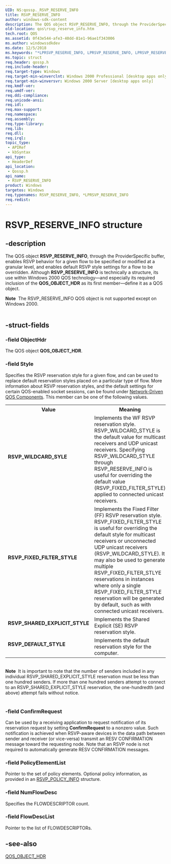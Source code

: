 ```yaml
---
UID: NS:qossp._RSVP_RESERVE_INFO
title: RSVP_RESERVE_INFO
author: windows-sdk-content
description: The QOS object RSVP_RESERVE_INFO, through the ProviderSpecific buffer, enables RSVP behavior for a given flow to be specified or modified at a granular level, and enables default RSVP style settings for a flow to be overridden.
old-location: qos\rsvp_reserve_info.htm
tech.root: QOS
ms.assetid: 0f43e544-afe3-40dd-81e1-96ae1f343006
ms.author: windowssdkdev
ms.date: 12/5/2018
ms.keywords: "*LPRSVP_RESERVE_INFO, LPRSVP_RESERVE_INFO, LPRSVP_RESERVE_INFO structure pointer [QOS], RSVP_DEFAULT_STYLE, RSVP_FIXED_FILTER_STYLE, RSVP_RESERVE_INFO, RSVP_RESERVE_INFO structure [QOS], RSVP_SHARED_EXPLICIT_STYLE, RSVP_WILDCARD_SYLE, _gqos_rsvp_reserve_info, qos.rsvp_reserve_info, qossp/LPRSVP_RESERVE_INFO, qossp/RSVP_RESERVE_INFO"
ms.topic: struct
req.header: qossp.h
req.include-header: 
req.target-type: Windows
req.target-min-winverclnt: Windows 2000 Professional [desktop apps only]
req.target-min-winversvr: Windows 2000 Server [desktop apps only]
req.kmdf-ver: 
req.umdf-ver: 
req.ddi-compliance: 
req.unicode-ansi: 
req.idl: 
req.max-support: 
req.namespace: 
req.assembly: 
req.type-library: 
req.lib: 
req.dll: 
req.irql: 
topic_type:
 - APIRef
 - kbSyntax
api_type:
 - HeaderDef
api_location:
 - Qossp.h
api_name:
 - RSVP_RESERVE_INFO
product: Windows
targetos: Windows
req.typenames: RSVP_RESERVE_INFO, *LPRSVP_RESERVE_INFO
req.redist: 
---
```


# RSVP_RESERVE_INFO structure


## -description


The QOS object 
<b>RSVP_RESERVE_INFO</b>, through the ProviderSpecific buffer, enables RSVP behavior for a given flow to be specified or modified at a granular level, and enables default RSVP style settings for a flow to be overridden. Although 
<b>RSVP_RESERVE_INFO</b> is technically a structure, its use within Windows 2000 QOS technology—and especially its required inclusion of the 
<b>QOS_OBJECT_HDR</b> as its first member—define it as a QOS object.
<div class="alert"><b>Note</b>  The RSVP_RESERVE_INFO QOS object is not supported except on Windows 2000.</div><div> </div>

## -struct-fields




### -field ObjectHdr

The QOS object 
<b>QOS_OBJECT_HDR</b>.


### -field Style

Specifies the RSVP reservation style for a given flow, and can be used to replace default reservation styles placed on a particular type of flow. More information about RSVP reservation styles, and the default settings for certain QOS-enabled socket sessions, can be found under 
<a href="https://msdn.microsoft.com/7baa7600-5216-4596-b82c-c780f14a8f5c">Network-Driven QOS Components</a>. This member can be one of the following values. 



<table>
<tr>
<th>Value</th>
<th>Meaning</th>
</tr>
<tr>
<td width="40%"><a id="RSVP_WILDCARD_SYLE"></a><a id="rsvp_wildcard_syle"></a><dl>
<dt><b>RSVP_WILDCARD_SYLE</b></dt>
</dl>
</td>
<td width="60%">
Implements the WF RSVP reservation style. RSVP_WILDCARD_STYLE is the default value for multicast receivers and UDP unicast receivers. Specifying RSVP_WILDCARD_STYLE through RSVP_RESERVE_INFO is useful for overriding the default value (RSVP_FIXED_FILTER_STYLE) applied to connected unicast receivers.

</td>
</tr>
<tr>
<td width="40%"><a id="RSVP_FIXED_FILTER_STYLE"></a><a id="rsvp_fixed_filter_style"></a><dl>
<dt><b>RSVP_FIXED_FILTER_STYLE</b></dt>
</dl>
</td>
<td width="60%">
Implements the Fixed Filter (FF) RSVP reservation style. RSVP_FIXED_FILTER_STYLE is useful for overriding the default style for multicast receivers or unconnected UDP unicast receivers (RSVP_WILDCARD_STYLE). It may also be used to generate multiple RSVP_FIXED_FILTER_STLYE reservations in instances where only a single RSVP_FIXED_FILTER_STYLE reservation will be generated by default, such as with connected unicast receivers.

</td>
</tr>
<tr>
<td width="40%"><a id="RSVP_SHARED_EXPLICIT_STYLE"></a><a id="rsvp_shared_explicit_style"></a><dl>
<dt><b>RSVP_SHARED_EXPLICIT_STYLE</b></dt>
</dl>
</td>
<td width="60%">
Implements the Shared Explicit (SE) RSVP reservation style.

</td>
</tr>
<tr>
<td width="40%"><a id="RSVP_DEFAULT_STYLE"></a><a id="rsvp_default_style"></a><dl>
<dt><b>RSVP_DEFAULT_STYLE</b></dt>
</dl>
</td>
<td width="60%">
Implements the default reservation style for the computer.

</td>
</tr>
</table>
 

<div class="alert"><b>Note</b>  It is important to note that the number of senders included in any individual RSVP_SHARED_EXPLICIT_STYLE reservation must be less than one hundred senders. If more than one hundred senders attempt to connect to an RSVP_SHARED_EXPLICIT_STYLE reservation, the one-hundredth (and above) attempt fails without notice.</div>
<div> </div>

### -field ConfirmRequest

Can be used by a receiving application to request notification of its reservation request by setting <b>ConfirmRequest</b> to a nonzero value. Such notification is achieved when RSVP-aware devices in the data path between sender and receiver (or vice-versa) transmit an RESV CONFIRMATION message toward the requesting node. Note that an RSVP node is not required to automatically generate RESV CONFIRMATION messages.


### -field PolicyElementList

Pointer to the set of policy elements. Optional policy information, as provided in an <a href="https://msdn.microsoft.com/21ad9446-a22c-4c3f-911d-a263cb85078b">RSVP_POLICY_INFO</a> structure.


### -field NumFlowDesc

Specifies the FLOWDESCRIPTOR count.


### -field FlowDescList

Pointer to the list of FLOWDESCRIPTORs.


## -see-also




<a href="https://msdn.microsoft.com/a2021d70-e7ef-4c2a-8800-1a1d7540ce02">QOS_OBJECT_HDR</a>
 

 

